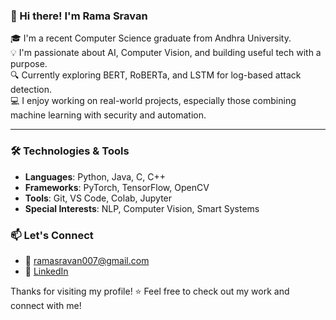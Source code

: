 ### 👋 Hi there! I'm Rama Sravan

🎓 I'm a recent Computer Science graduate from Andhra University.  
💡 I'm passionate about AI, Computer Vision, and building useful tech with a purpose.  
🔍 Currently exploring BERT, RoBERTa, and LSTM for log-based attack detection.  
💻 I enjoy working on real-world projects, especially those combining machine learning with security and automation.

---

### 🛠️ Technologies & Tools

- **Languages**: Python, Java, C, C++
- **Frameworks**: PyTorch, TensorFlow, OpenCV
- **Tools**: Git, VS Code, Colab, Jupyter
- **Special Interests**: NLP, Computer Vision, Smart Systems


### 📫 Let's Connect

- 📧 [ramasravan007@gmail.com](mailto:youremail@example.com)
- 🔗 [LinkedIn](https://www.linkedin.com/in/rama-sravan-28o4/)

Thanks for visiting my profile! ⭐ Feel free to check out my work and connect with me!

